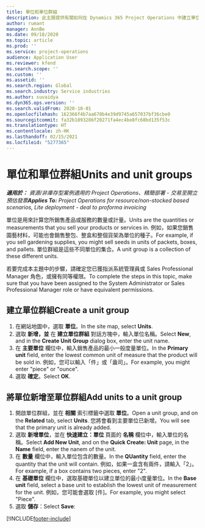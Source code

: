 ```yaml
---
title: 單位和單位群組
description: 此主題提供有關如何在 Dynamics 365 Project Operations 中建立單位和單位群組的資訊。
author: rumant
manager: AnnBe
ms.date: 09/18/2020
ms.topic: article
ms.prod: ''
ms.service: project-operations
audience: Application User
ms.reviewer: kfend
ms.search.scope: ''
ms.custom: ''
ms.assetid: ''
ms.search.region: Global
ms.search.industry: Service industries
ms.author: suvaidya
ms.dyn365.ops.version: ''
ms.search.validFrom: 2020-10-01
ms.openlocfilehash: 162366f4b7aa678b4e39d9745a657037bf36cbe0
ms.sourcegitcommit: fa32b1893286f20271fa4ec4be8fc68bd135f53c
ms.translationtype: HT
ms.contentlocale: zh-HK
ms.lasthandoff: 02/15/2021
ms.locfileid: "5277365"
---
```

# <a name="units-and-unit-groups"></a><span data-ttu-id="1ebb2-103">單位和單位群組</span><span class="sxs-lookup"><span data-stu-id="1ebb2-103">Units and unit groups</span></span>

<span data-ttu-id="1ebb2-104">_**適用於：** 資源/非庫存型案例適用的 Project Operations、精簡部署 - 交易至開立預估發票_</span><span class="sxs-lookup"><span data-stu-id="1ebb2-104">_**Applies To:** Project Operations for resource/non-stocked based scenarios, Lite deployment - deal to proforma invoicing_</span></span>

<span data-ttu-id="1ebb2-105">單位是用來計算您所銷售產品或服務的數量或計量。</span><span class="sxs-lookup"><span data-stu-id="1ebb2-105">Units are the quantities or measurements that you sell your products or services in.</span></span> <span data-ttu-id="1ebb2-106">例如，如果您銷售園藝材料，可能也會銷售整包、整盒和整個貨架為單位的種子。</span><span class="sxs-lookup"><span data-stu-id="1ebb2-106">For example, if you sell gardening supplies, you might sell seeds in units of packets, boxes, and pallets.</span></span> <span data-ttu-id="1ebb2-107">單位群組是這些不同單位的集合。</span><span class="sxs-lookup"><span data-stu-id="1ebb2-107">A unit group is a collection of these different units.</span></span>

<span data-ttu-id="1ebb2-108">若要完成本主題中的步驟，請確定您已獲指派系統管理員或 Sales Professional Manager 角色，或擁有同等權限。</span><span class="sxs-lookup"><span data-stu-id="1ebb2-108">To complete the steps in this topic, make sure that you have been assigned to the System Administrator or Sales Professional Manager role or have equivalent permissions.</span></span>

## <a name="create-a-unit-group"></a><span data-ttu-id="1ebb2-109">建立單位群組</span><span class="sxs-lookup"><span data-stu-id="1ebb2-109">Create a unit group</span></span>

1. <span data-ttu-id="1ebb2-110">在網站地圖中，選取 **單位**。</span><span class="sxs-lookup"><span data-stu-id="1ebb2-110">In the site map, select **Units**.</span></span>
2. <span data-ttu-id="1ebb2-111">選取 **新增，並** 在 **建立單位群組** 對話方塊中，輸入單位名稱。</span><span class="sxs-lookup"><span data-stu-id="1ebb2-111">Select **New**, and in the **Create Unit Group** dialog box, enter the unit name.</span></span>
3. <span data-ttu-id="1ebb2-112">在 **主要單位** 欄位中，輸入銷售產品的最小一般度量單位。</span><span class="sxs-lookup"><span data-stu-id="1ebb2-112">In the **Primary unit** field, enter the lowest common unit of measure that the product will be sold in.</span></span> <span data-ttu-id="1ebb2-113">例如，您可以輸入「件」或「盎司」。</span><span class="sxs-lookup"><span data-stu-id="1ebb2-113">For example, you might enter "piece" or "ounce".</span></span>
4. <span data-ttu-id="1ebb2-114">選取 **確定**。</span><span class="sxs-lookup"><span data-stu-id="1ebb2-114">Select **OK**.</span></span>

## <a name="add-units-to-a-unit-group"></a><span data-ttu-id="1ebb2-115">將單位新增至單位群組</span><span class="sxs-lookup"><span data-stu-id="1ebb2-115">Add units to a unit group</span></span>

1. <span data-ttu-id="1ebb2-116">開啟單位群組，並在 **相關** 索引標籤中選取 **單位**。</span><span class="sxs-lookup"><span data-stu-id="1ebb2-116">Open a unit group, and on the **Related** tab, select **Units**.</span></span> <span data-ttu-id="1ebb2-117">您將會看到主要單位已新增。</span><span class="sxs-lookup"><span data-stu-id="1ebb2-117">You will see that the primary unit is already added.</span></span>
2. <span data-ttu-id="1ebb2-118">選取 **新增單位**，並在 **快速建立：單位** 頁面的 **名稱** 欄位中，輸入單位的名稱。</span><span class="sxs-lookup"><span data-stu-id="1ebb2-118">Select **Add New Unit**, and on the **Quick Create: Unit** page, in the **Name** field, enter the nanem of the unit.</span></span>
3. <span data-ttu-id="1ebb2-119">在 **數量** 欄位中，輸入單位包含的數量。</span><span class="sxs-lookup"><span data-stu-id="1ebb2-119">In the **QUantity** field, enter the quantity that the unit will contain.</span></span> <span data-ttu-id="1ebb2-120">例如，如果一盒含有兩件，請輸入「2」。</span><span class="sxs-lookup"><span data-stu-id="1ebb2-120">For example, if a box contains two pieces, enter "2".</span></span> 
4. <span data-ttu-id="1ebb2-121">在 **基礎單位** 欄位中，選取基礎單位以建立單位的最小度量單位。</span><span class="sxs-lookup"><span data-stu-id="1ebb2-121">In the **Base unit** field, select a base unit to establish the lowest unit of measurement for the unit.</span></span> <span data-ttu-id="1ebb2-122">例如，您可能會選取 [件]。</span><span class="sxs-lookup"><span data-stu-id="1ebb2-122">For example, you might select "Piece".</span></span>
5. <span data-ttu-id="1ebb2-123">選取 **儲存**：</span><span class="sxs-lookup"><span data-stu-id="1ebb2-123">Select **Save**:</span></span>


[!INCLUDE[footer-include](../includes/footer-banner.md)]